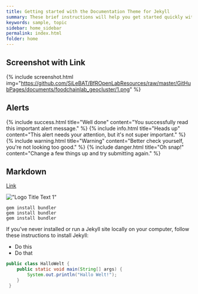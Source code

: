 ```yaml
---
title: Getting started with the Documentation Theme for Jekyll
summary: These brief instructions will help you get started quickly with the theme. The other topics in this help provide additional information and detail about working with other aspects of this theme and Jekyll.
keywords: sample, topic
sidebar: home_sidebar
permalink: index.html
folder: home
---
```


## Screenshot with Link

{% include screenshot.html img="https://github.com/SiLeBAT/BfROpenLabResources/raw/master/GitHubPages/documents/foodchainlab_geocluster/1.png" %}

## Alerts

{% include success.html title="Well done" content="You successfully read this important alert message." %}
{% include info.html title="Heads up" content="This alert needs your attention, but it's not super important." %}
{% include warning.html title="Warning" content="Better check yourself, you're not looking too good." %}
{% include danger.html title="Oh snap!" content="Change a few things up and try submitting again." %}

## Markdown

[Link](p2_sample3.html)

!["Logo Title Text 1"](https://github.com/thoens/documentation-template/raw/master/images/company_logo.png)

```
gem install bundler
gem install bundler
gem install bundler
```

If you've never installed or run a Jekyll site locally on your computer, follow these instructions to install Jekyll:

* Do this
* Do that

``` java
public class HalloWelt {
    public static void main(String[] args) {
        System.out.println("Hallo Welt!");
    }
 }
```
